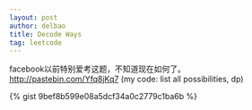 ```yaml
---
layout: post
author: delbao
title: Decode Ways
tag: leetcode
---
```


facebook以前特别爱考这题，不知道现在如何了。http://pastebin.com/Yfq8jKq7 (my code: list all possibilities, dp)

{% gist 9bef8b599e08a5dcf34a0c2779c1ba6b %}
